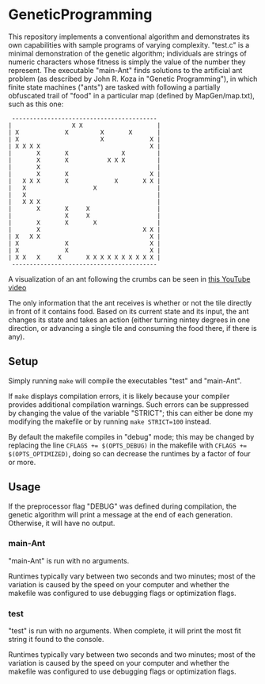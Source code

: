 # GeneticProgramming

This repository implements a conventional algorithm and demonstrates its own
capabilities with sample programs of varying complexity. "test.c" is a minimal
demonstration of the genetic algorithm; individuals are strings of numeric
characters whose fitness is simply the value of the number they represent. The
executable "main-Ant" finds solutions to the artificial ant problem (as
described by John R. Koza in "Genetic Programming"), in which finite state
machines ("ants") are tasked with following a partially obfuscated trail of
"food" in a particular map (defined by MapGen/map.txt), such as this one:

     -----------------------------------------
    |                 X X                     |
    | X             X         X       X       |
    | X                       X             X |
    | X X X X                               X |
    |       X       X               X         |
    |       X       X           X X X         |
    |       X                                 |
    |       X       X                       X |
    |   X X X       X             X       X X |
    |   X                   X                 |
    |   X                                     |
    |   X X X                                 |
    |       X       X     X                   |
    |               X     X                   |
    |       X       X       X                 |
    |       X                             X X |
    | X   X X                               X |
    | X             X                       X |
    | X             X                       X |
    | X X   X     X       X X X X X X X X X X |
     -----------------------------------------

A visualization of an ant following the crumbs can be seen in [this YouTube
video](https://youtu.be/cAMlH9y2bdk)

The only information that the ant receives is whether or not the tile directly
in front of it contains food. Based on its current state and its input, the ant
changes its state and takes an action (either turning nintey degrees in one
direction, or advancing a single tile and consuming the food there, if there is
any).

## Setup

Simply running `make` will compile the executables "test" and "main-Ant".

If `make` displays compilation errors, it is likely because your compiler
provides additional compilation warnings. Such errors can be suppressed by
changing the value of the variable "STRICT"; this can either be done my
modifying the makefile or by running `make STRICT=100` instead.

By default the makefile compiles in "debug" mode; this may be changed by
replacing the line `CFLAGS += $(OPTS_DEBUG)` in the makefile with `CFLAGS +=
$(OPTS_OPTIMIZED)`, doing so can decrease the runtimes by a factor of four or
more.

## Usage

If the preprocessor flag "DEBUG" was defined during compilation, the genetic
algorithm will print a message at the end of each generation. Otherwise, it will
have no output.

### main-Ant

"main-Ant" is run with no arguments.

Runtimes typically vary between two seconds and two minutes; most of the
variation is caused by the speed on your computer and whether the makefile was
configured to use debugging flags or optimization flags.

### test

"test" is run with no arguments. When complete, it will print the most fit
string it found to the console.

Runtimes typically vary between two seconds and two minutes; most of the
variation is caused by the speed on your computer and whether the makefile was
configured to use debugging flags or optimization flags.

